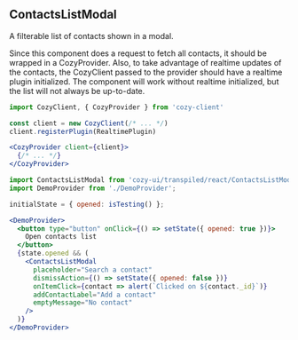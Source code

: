 ## ContactsListModal

A filterable list of contacts shown in a modal.

Since this component does a request to fetch all contacts, it should be wrapped
in a CozyProvider. Also, to take advantage of realtime updates of the contacts,
the CozyClient passed to the provider should have a realtime plugin initialized.
The component will work without realtime initialized, but the list will not always
be up-to-date.

```jsx static
import CozyClient, { CozyProvider } from 'cozy-client'

const client = new CozyClient(/* ... */)
client.registerPlugin(RealtimePlugin)

<CozyProvider client={client}>
  {/* ... */}
</CozyProvider>
```

```jsx
import ContactsListModal from 'cozy-ui/transpiled/react/ContactsListModal';
import DemoProvider from './DemoProvider';

initialState = { opened: isTesting() };

<DemoProvider>
  <button type="button" onClick={() => setState({ opened: true })}>
    Open contacts list
  </button>
  {state.opened && (
    <ContactsListModal
      placeholder="Search a contact"
      dismissAction={() => setState({ opened: false })}
      onItemClick={contact => alert(`Clicked on ${contact._id}`)}
      addContactLabel="Add a contact"
      emptyMessage="No contact"
    />
  )}
</DemoProvider>
```
